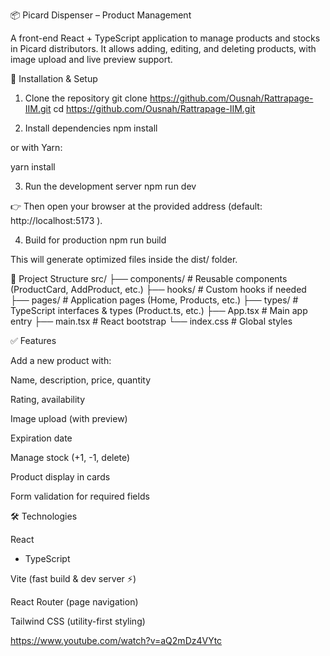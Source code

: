 📦 Picard Dispenser – Product Management

A front-end React + TypeScript application to manage products and stocks in Picard distributors.
It allows adding, editing, and deleting products, with image upload and live preview support.

🚀 Installation & Setup
1. Clone the repository
git clone https://github.com/Ousnah/Rattrapage-IIM.git
cd https://github.com/Ousnah/Rattrapage-IIM.git

2. Install dependencies
npm install


or with Yarn:

yarn install

3. Run the development server
npm run dev


👉 Then open your browser at the provided address (default: http://localhost:5173
).

4. Build for production
npm run build


This will generate optimized files inside the dist/ folder.

📂 Project Structure
src/
 ├── components/        # Reusable components (ProductCard, AddProduct, etc.)
 ├── hooks/             # Custom hooks if needed
 ├── pages/             # Application pages (Home, Products, etc.)
 ├── types/             # TypeScript interfaces & types (Product.ts, etc.)
 ├── App.tsx            # Main app entry
 ├── main.tsx           # React bootstrap
 └── index.css          # Global styles

✅ Features

Add a new product with:

Name, description, price, quantity

Rating, availability

Image upload (with preview)

Expiration date

Manage stock (+1, -1, delete)

Product display in cards

Form validation for required fields

🛠️ Technologies

React
 + TypeScript

Vite
 (fast build & dev server ⚡)

React Router
 (page navigation)

Tailwind CSS
 (utility-first styling)

 https://www.youtube.com/watch?v=aQ2mDz4VYtc